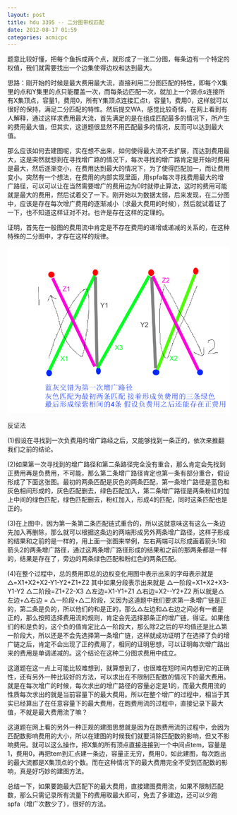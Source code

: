 ```yaml
---
layout: post
title: hdu 3395 -- 二分图带权匹配
date: 2012-08-17 01:59
categories: acmicpc
---
```


题意比较好懂，把每个鱼拆成两个点，就形成了一张二分图，每条边有一个特定的权值，我们就需要找出一个边集使得边权和达到最大。

思路：刚开始的时候是最大费用最大流，直接利用二分图匹配的特性，即每个X集里的点和Y集里的点只能覆盖一次，而每条边匹配一次，就加上一个源点s连接所有X集顶点，容量1，费用0，所有Y集顶点连接汇点t，容量1，费用0，这样就可以很好的保持，满足二分匹配的特性。然后提交WA，感觉比较奇怪，在网上看到有人解释，通过这样求费用最大流，首先满足的是在组成匹配最多的情况下，所产生的费用最大值，但其实，这道题很显然不用匹配最多的情况，反而可以达到最大值。

那么应该如何去建图呢，实在想不出来，如何使得最大流不去扩展，而达到费用最大，这是突然就想到在寻找增广路的情况下，每次寻找的增广路肯定是开始时费用是最大，然后逐渐变小，在费用达到最大的情况下，为了使得匹配加一，而让费用变小。突然有一个想法，在费用的内部实现里面，用spfa每次寻找费用最大的增广路径，可以可以让在当然需要增广的费用边为0时就停止算法，这时的费用可能就是最大的费用，然后试着交了一下。刚开始以为数据太弱，后来发现，在二分图中，应该是存在每次增广费用的逐渐减小（求最大费用的时候），然后就试着证了一下，也不知道这样证对不对。也许是存在这样的定理的。

证明，首先在一般图的费用流中肯定是不存在费用的递增或递减的关系的，在这种特殊的二分图中，才存在这样的规律。

<p><img src="static/images/1345140673_7350.png" width="600" alt="Map of Angkor" /></p>

反证法

(1)假设在寻找到一次负费用的增广路经之后，又能够找到一条正的，依次来推翻我们之前的结论。

(2)如果第一次寻找到的增广路径和第二条路径完全没有重合，那么肯定会先找到正费用再是负费用，不可能，那么第二条增广路径肯定也第一条有部分重合，假设形成了下面这张图。最初的两条匹配是灰色的两条匹配，第一条增广路径是蓝色和灰色相间形成的，灰色匹配删去，绿色匹配加入，第二条增广路径是两条粉红的加上中间的绿色匹配，绿色匹配删去，粉红加入，形成4的匹配，同时这条匹配也是正的。

(3)在上图中，因为第一条第二条匹配链式重合的，所以这就意味这有这么一条边先加入再删除，那么就可以根据这条边的两端形成另外两条增广路径，这样子形成的结果和之前的是一样的，用上面一张图来举例，左右两端可以形成画着箭头1和箭头2的两条增广路径，通过这两条增广路径形成的结果和之前的那两条都是一样的，结果是存在了，旁边的两条绿色匹配和粉红色的两条匹配。

(4)在整个过程中，总的费用即总的边权变化用图中表示出来的字母表示就是 △=X1+X2+X2-Y1-Y2+Z1+Z2
其中如果分段表示出来就是 △一阶段=X1+X2+X3-Y1-Y2  △二阶段=Z1+Z2-X3
△左边=X1-Y1+Z1 △右边=X2--Y2+Z2 
所以就是△左边+△右边 = △一阶段+△二阶段，又因为这道题中我们要求第一条增广链是正的，第二条是负的，所以他们的和是正的，那么△左边和△右边之间必有一者是正的，那么按照选择费用流的规则，肯定会先选择那条正的增广链，得证。如果他们的和是负的，这个负的值肯定比△一阶段大，那么除2之后的平均值还是比△第一阶段大，所以还是不会先选择第一条增广链，这样就成功证明了在选择了负的增广链之后，肯定不会出现了正的费用了，相同的证明思想，可以证明每次增广路出来的费用是单调递减的。这个结论在这种二分图求费用中成立。

这道题在这一点上可能比较难想到，就算想到了，也很难在短时间内想到它的正确性，还有另外一种比较好的方法，可以求出在不限制匹配数的情况下的最大费用。就是在每次增广的时候，每次求出的增广路径的容量必定是1的，而最大费用流的性质每次求出的就是当前容量下的最大费用。所以在整个增广的过程中，相当于其实已经算出了在任意容量下的最大费用，在跑费用流的过程中，直接记录下最大值，不就是最大费用流了嘛？

这道题在网上看的另外一种正规的建图思想就是因为在跑费用流的过程中，会因为匹配数影响费用的大小，所以在建图的时候我们就要消除匹配数的影响，但又不影响费用。就可以这么操作，把X集的所有顶点直接连接到一个中间点tem，容量是1，费用0，再把tem到汇点建一条边，容量正无穷，费用0，如此建图，每次跑出的最大流都是X集顶点的个数。而在这种情况下的最大费用完全不受到匹配数的影响，真是好巧妙的建图方法。

总结一下，如果要跑最大匹配下的最大费用，直接建图费用流，如果不限制匹配数，那么只需记录所有流量下的费用取最大即可，免去了多建边，还可以少跑spfa（增广次数少了），很好的方法。


